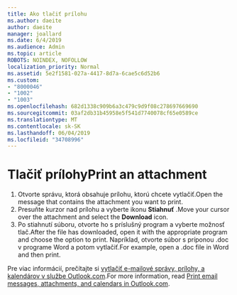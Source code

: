 ```yaml
---
title: Ako tlačiť prílohu
ms.author: daeite
author: daeite
manager: joallard
ms.date: 6/4/2019
ms.audience: Admin
ms.topic: article
ROBOTS: NOINDEX, NOFOLLOW
localization_priority: Normal
ms.assetid: 5e2f1581-027a-4417-8d7a-6cae5c6d52b6
ms.custom:
- "8000046"
- "1002"
- "1003"
ms.openlocfilehash: 682d1338c909b6a3c479c9d9f08c278697669690
ms.sourcegitcommit: 03af2db31b45958e5f541d7740078cf65e0589ce
ms.translationtype: MT
ms.contentlocale: sk-SK
ms.lasthandoff: 06/04/2019
ms.locfileid: "34708996"
---
```

# <a name="print-an-attachment"></a><span data-ttu-id="28329-102">Tlačiť prílohy</span><span class="sxs-lookup"><span data-stu-id="28329-102">Print an attachment</span></span>

1. <span data-ttu-id="28329-103">Otvorte správu, ktorá obsahuje prílohu, ktorú chcete vytlačiť.</span><span class="sxs-lookup"><span data-stu-id="28329-103">Open the message that contains the attachment you want to print.</span></span>
2. <span data-ttu-id="28329-104">Presuňte kurzor nad prílohu a vyberte ikonu **Stiahnuť** .</span><span class="sxs-lookup"><span data-stu-id="28329-104">Move your cursor over the attachment and select the **Download** icon.</span></span>
3. <span data-ttu-id="28329-105">Po stiahnutí súboru, otvorte ho s príslušný program a vyberte možnosť tlač.</span><span class="sxs-lookup"><span data-stu-id="28329-105">After the file has downloaded, open it with the appropriate program and choose the option to print.</span></span> <span data-ttu-id="28329-106">Napríklad, otvorte súbor s príponou .doc v programe Word a potom vytlačiť.</span><span class="sxs-lookup"><span data-stu-id="28329-106">For example, open a .doc file in Word and then print.</span></span>

<span data-ttu-id="28329-107">Pre viac informácií, prečítajte si [vytlačiť e-mailové správy, prílohy, a kalendárov v službe Outlook.com](https://go.microsoft.com/fwlink/?linkid=2021110&amp;clcid=0x409).</span><span class="sxs-lookup"><span data-stu-id="28329-107">For more information, read [Print email messages, attachments, and calendars in Outlook.com](https://go.microsoft.com/fwlink/?linkid=2021110&amp;clcid=0x409).</span></span>